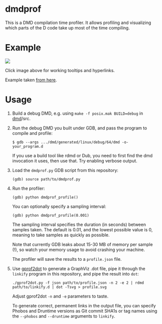dmdprof
=======

This is a DMD compilation time profiler.
It allows profiling and visualizing which parts of the D code take up most of the time compiling.

Example
=======

![](https://dump.thecybershadow.net/3940d9ef43e958cb04dfa441f4af93b2/profile.svg)

Click image above for working tooltips and hyperlinks.

Example taken [from here](https://github.com/dlang/phobos/pull/5916#issuecomment-362896993).

Usage
=====

1. Build a debug DMD, e.g. using `make -f posix.mak BUILD=debug` in [dmd](https://github.com/dlang/dmd)/src.

2. Run the debug DMD you built under GDB, and pass the program to compile and profile:

       $ gdb --args .../dmd/generated/linux/debug/64/dmd -o- your_program.d

   If you use a build tool like rdmd or Dub, you need to first find the dmd invocation it uses, then use that. Try enabling verbose output.

3. Load the `dmdprof.py` GDB script from this repository:

       (gdb) source path/to/dmdprof.py

4. Run the profiler:

       (gdb) python dmdprof_profile()

   You can optionally specify a sampling interval:

       (gdb) python dmdprof_profile(0.001)

   The sampling interval specifies the duration (in seconds) between samples taken. The default is 0.01, and the lowest possible value is 0, meaning to take samples as quickly as possible.

   Note that currently GDB leaks about 15-30 MB of memory per sample (!), so watch your memory usage to avoid crashing your machine.

   The profiler will save the results to a `profile.json` file.

5. Use [gprof2dot](https://github.com/jrfonseca/gprof2dot/) to generate a GraphViz .dot file, pipe it through the `linkify` program in this repository, and pipe the result into `dot`:

       ./gprof2dot.py -f json path/to/profile.json -n 2 -e 2 | rdmd path/to/linkify.d | dot -Tsvg > profile.svg

   Adjust gprof2dot `-n` and `-e` parameters to taste.

   To generate correct, permanent links in the output file, you can specify Phobos and Druntime versions as Git commit SHA1s or tag names using the `--phobos` and `--druntime` arguments to `linkify`.
